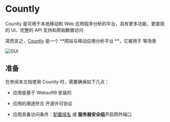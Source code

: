 # Countly

Countly 是可用于本地移动和 Web 应用程序分析的平台，具有更多功能、更直观的 UI、完整的 API 支持和原始数据访问

简而言之，[Countly](https://countly.com/) 是一个 **网站与移动应用分析平台 **，它被用于  等场景


![GUI](https://libs.websoft9.com/Websoft9/DocsPicture/zh/countly/countly-gui-websoft9.webp)


## 准备

在参阅本文档使用 Countly 时，需要确保如下几点：

- 应用是基于 Websoft9 安装的

- 应用的用途符合 [](https://some_license_url) 开源许可协议

- 应用具备访问条件：[配置域名](./guide/appsetdomain) 或 **服务器安全组**开启网外端口